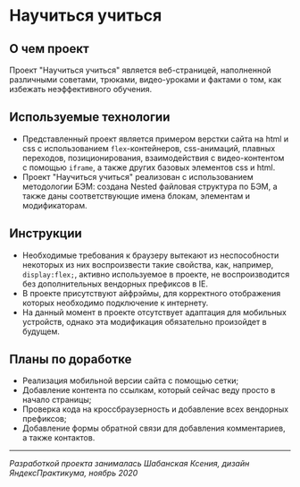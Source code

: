 # Научиться учиться

## О чем проект
Проект "Научиться учиться" является веб-страницей, наполненной различными советами, трюками, видео-уроками и фактами о том, как избежать неэффективного обучения. 

## Используемые технологии
* Представленный проект является примером верстки сайта на html и css с использованием `flex`-контейнеров, css-анимаций, плавных переходов, позиционирования, взаимодействия с видео-контентом с помощью `iframe`, а также других базовых элементов css и html. 
* Проект "Научиться учиться" реализован с использованием методологии БЭМ: создана Nested файловая структура по БЭМ, а также даны соответствующие имена блокам, элементам и модификаторам.

## Инструкции
* Необходимые требования к браузеру вытекают из неспособности некоторых из них воспроизвести такие свойства, как, например, `display:flex;`, активно используемое в проекте, не воспроизводится без дополнительных вендорных префиксов в IE.
* В проекте присутствуют айфрэймы, для корректного отображения которых необходимо подключение к интернету.
* На данный момент в проекте отсутствует адаптация для мобильных устройств, однако эта модификация обязательно произойдет в будущем.

## Планы по доработке
* Реализация мобильной версии сайта c помощью сетки;
* Добавление контента по ссылкам, который сейчас веду просто в начало страницы;
* Проверка кода на кроссбраузерность и добавление всех вендорных префиксов;
* Добавление формы обратной связи для добавления комментариев, а также контактов.

---
_Разработкой проекта занималась Шабанская Ксения, дизайн ЯндексПрактикума, ноябрь 2020_